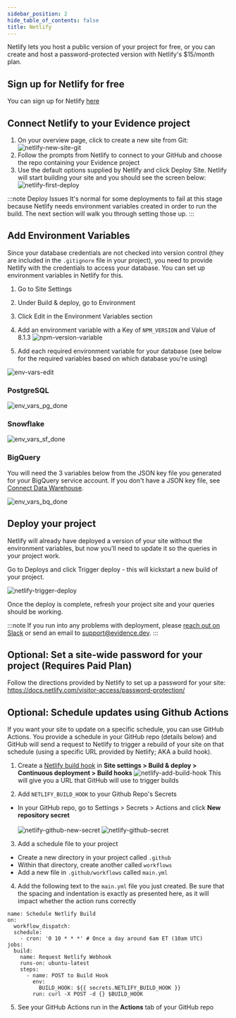 ```yaml
---
sidebar_position: 2
hide_table_of_contents: false
title: Netlify
---
```


Netlify lets you host a public version of your project for free, or you can create and host a password-protected version with Netlify's $15/month plan.

## Sign up for Netlify for free
You can sign up for Netlify [here](https://app.netlify.com/signup)

## Connect Netlify to your Evidence project
1. On your overview page, click to create a new site from Git:
![netlify-new-site-git](/img/netlify-new-site-git.png)
1. Follow the prompts from Netlify to connect to your GitHub and choose the repo containing your Evidence project
1. Use the default options supplied by Netlify and click Deploy Site. Netlify will start building your site and you should see the screen below:
![netlify-first-deploy](/img/netlify-first-deploy.png)

:::note Deploy Issues
It's normal for some deployments to fail at this stage because Netlify needs environment variables created in order to run the build. The next section will walk you through setting those up.
:::

## Add Environment Variables
Since your database credentials are not checked into version control (they are included in the `.gitignore` file in your project), you need to provide Netlify with the credentials to access your database. You can set up environment variables in Netlify for this.

1. Go to Site Settings
1. Under Build & deploy, go to Environment
1. Click Edit in the Environment Variables section
1. Add an environment variable with a Key of `NPM_VERSION` and Value of 8.1.3
![npm-version-variable](/img/npm-version-variable.png)

1. Add each required environment variable for your database (see below for the required variables based on which database you're using)

![env-vars-edit](/img/env-vars-edit.png)

### PostgreSQL
![env_vars_pg_done](/img/env_vars_pg_done.png)

### Snowflake
![env_vars_sf_done](/img/env_vars_sf_done.png)

### BigQuery
You will need the 3 variables below from the JSON key file you generated for your BigQuery service account. If you don't have a JSON key file, see [Connect Data Warehouse](/getting-started/connect-data-warehouse#bigquery).

![env_vars_bq_done](/img/env_vars_bq_done.png)

## Deploy your project
Netlify will already have deployed a version of your site without the environment variables, but now you'll need to update it so the queries in your project work.

Go to Deploys and click Trigger deploy - this will kickstart a new build of your project.

![netlify-trigger-deploy](/img/netlify-trigger-deploy.png)

Once the deploy is complete, refresh your project site and your queries should be working. 

:::note 
If you run into any problems with deployment, please [reach out on Slack](/community) or send an email to <support@evidence.dev>.
:::

## Optional: Set a site-wide password for your project (Requires Paid Plan) 
Follow the directions provided by Netlify to set up a password for your site:
https://docs.netlify.com/visitor-access/password-protection/

## Optional: Schedule updates using Github Actions 
If you want your site to update on a specific schedule, you can use GitHub Actions. You provide a schedule in your GitHub repo (details below) and GitHub will send a request to Netlify to trigger a rebuild of your site on that schedule (using a specific URL provided by Netlify; AKA a build hook).

1. Create a [Netlify build hook](https://docs.netlify.com/configure-builds/build-hooks/) in **Site settings > Build & deploy > Continuous deployment > Build hooks**
![netlify-add-build-hook](/img/netlify-add-build-hook.png)
This will give you a URL that GitHub will use to trigger builds

2. Add `NETLIFY_BUILD_HOOK` to your Github Repo's Secrets 
*  In your GitHub repo, go to Settings > Secrets > Actions and click **New repository secret**<br/><br/>
![netlify-github-new-secret](/img/netlify-github-new-secret.png)
![netlify-github-secret](/img/netlify-github-secret.png)
3. Add a schedule file to your project
* Create a new directory in your project called `.github`
* Within that directory, create another called `workflows`
* Add a new file in `.github/workflows` called `main.yml`
4. Add the following text to the `main.yml` file you just created. Be sure that the spacing and indentation is exactly as presented here, as it will impact whether the action runs correctly

```
name: Schedule Netlify Build
on:
  workflow_dispatch:
  schedule:
    - cron: '0 10 * * *' # Once a day around 6am ET (10am UTC)
jobs:
  build:
    name: Request Netlify Webhook
    runs-on: ubuntu-latest
    steps:
      - name: POST to Build Hook
        env:
          BUILD_HOOK: ${{ secrets.NETLIFY_BUILD_HOOK }}
        run: curl -X POST -d {} $BUILD_HOOK
```

5. See your GitHub Actions run in the **Actions** tab of your GitHub repo

